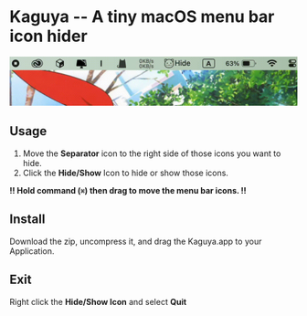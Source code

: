 # Kaguya -- A tiny macOS menu bar icon hider

![demo](./Assets/demo.gif)

## Usage

1. Move the **Separator** icon to the right side of those icons you want to hide.
2. Click the **Hide/Show** Icon to hide or show those icons.

**!! Hold command (`⌘`) then drag to move the menu bar icons. !!**



## Install

[Download Link]: https://github.com/B1ACK917/Kaguya/releases/tag/v1.0.0

Download the zip, uncompress it, and drag the Kaguya.app to your Application.



## Exit

Right click the **Hide/Show Icon** and select **Quit**